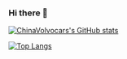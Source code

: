 ### Hi there 👋

[![ChinaVolvocars's GitHub stats](https://github-readme-stats.vercel.app/api?username=ChinaVolvocars)](https://github.com/anuraghazra/github-readme-stats)

[![Top Langs](https://github-readme-stats.vercel.app/api/top-langs/?username=ChinaVolvocars&layout=compact)](https://github.com/anuraghazra/github-readme-stats)
